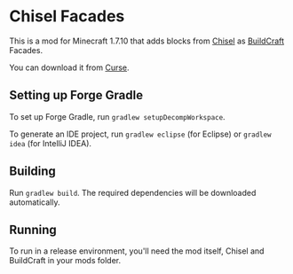 # Chisel Facades
This is a mod for Minecraft 1.7.10 that adds blocks from [Chisel](http://minecraft.curseforge.com/mc-mods/235279-chisel) as [BuildCraft](http://www.mod-buildcraft.com/) Facades.

You can download it from [Curse](http://curse.com/project/222784).

## Setting up Forge Gradle
To set up Forge Gradle, run `gradlew setupDecompWorkspace`.

To generate an IDE project, run `gradlew eclipse` (for Eclipse) or `gradlew idea` (for IntelliJ IDEA).

## Building
Run `gradlew build`. The required dependencies will be downloaded automatically.

## Running
To run in a release environment, you'll need the mod itself, Chisel and BuildCraft in your mods folder.